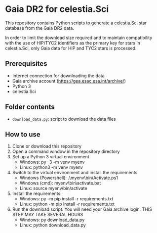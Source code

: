 Gaia DR2 for celestia.Sci
=========================

This repository contains Python scripts to generate a celestia.Sci star
database from the Gaia DR2 data.

In order to limit the download size required and to maintain compatibility
with the use of HIP/TYC2 identifiers as the primary key for stars in
celestia.Sci, only Gaia data for HIP and TYC2 stars is processed.

## Prerequisites

-  Internet connection for downloading the data
-  Gaia archive account (https://gea.esac.esa.int/archive/)
-  Python 3
-  celestia.Sci

## Folder contents

-  `download_data.py`: script to download the data files

## How to use

1.  Clone or download this repository
2.  Open a command window in the repository directory
3.  Set up a Python 3 virtual environment
    - Windows: py -3 -m venv myenv
    - Linux: python3 -m venv myenv
4.  Switch to the virtual environment and install the requirements
    - Windows (Powershell): .\myenv\bin\Activate.ps1
    - Windows (cmd): myenv\bin\activate.bat
    - Linux: source myenv/bin/activate
5.  Install the requirements:
    - Windows: py -m pip install -r requirements.txt
    - Linux: python -m pip install -r requirements.txt
6.  Run the download script. You will need your Gaia archive login. THIS STEP
    MAY TAKE SEVERAL HOURS
    - Windows: py download_data.py
    - Linux: python download_data.py
